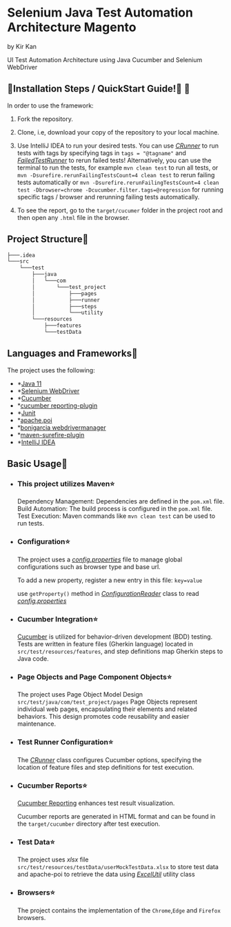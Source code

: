 # Selenium Java Test Automation Architecture Magento
by Kir Kan

UI Test Automation Architecture using Java Cucumber and Selenium WebDriver  



## 🏁Installation Steps / QuickStart Guide!🏁 🤗

In order to use the framework:

1. Fork the repository.

2. Clone, i.e, download your copy of the repository to your local machine.

3. Use IntelliJ IDEA to run your desired tests.
You can use  [*CRunner*](src/test/java/com/test_project/runner/CRunner.java) to run tests with tags by specifying tags in `tags = "@tagname"` and  [*FailedTestRunner*](src/test/java/com/test_project/runner/FailedTestRunner.java) to rerun failed tests!
Alternatively, you can use the terminal to run the tests, for example `mvn clean test` to run all tests, or `mvn -Dsurefire.rerunFailingTestsCount=4 clean test` to rerun failing tests automatically or `mvn -Dsurefire.rerunFailingTestsCount=4 clean test -Dbrowser=chrome -Dcucumber.filter.tags=@regression` for running specific tags / browser and rerunning failing tests automatically.
5. To see the report, go to the `target/cucumer` folder in the project root and then open any `.html` file in the browser.
## Project Structure🧐
```bash
├───.idea
└───src
    └───test
        ├───java
        │   └───com
        │       └───test_project
        │           ├───pages
        │           ├───runner
        │           ├───steps
        │           └───utility
        └───resources
            ├───features
            └───testData
```
## Languages and Frameworks🧐

The project uses the following:

- *[Java 11](https://www.oracle.com/java/technologies/javase/jdk11-archive-downloads.html)
- *[Selenium WebDriver](https://mvnrepository.com/artifact/org.seleniumhq.selenium/selenium-java)
- *[Cucumber](https://mvnrepository.com/artifact/io.cucumber/cucumber-java)
- *[cucumber reporting-plugin](https://mvnrepository.com/artifact/me.jvt.cucumber/reporting-plugin)
- *[Junit](https://mvnrepository.com/artifact/io.cucumber/cucumber-junit)
- *[apache.poi](https://mvnrepository.com/artifact/org.apache.poi/poi)
- *[bonigarcia webdrivermanager](https://mvnrepository.com/artifact/io.github.bonigarcia/webdrivermanager)
- *[maven-surefire-plugin](https://mvnrepository.com/artifact/org.apache.maven.plugins/maven-surefire-plugin)
- *[IntelliJ IDEA](https://www.jetbrains.com/idea/)


## Basic Usage🧐

- ### This project utilizes Maven⭐

  Dependency Management: Dependencies are defined in the `pom.xml` file.
  Build Automation: The build process is configured in the `pom.xml` file.
  Test Execution: Maven commands like `mvn clean test` can be used to run tests.

- ### Configuration⭐
  The project uses a [*config.properties*](config.properties) file to manage global configurations such as browser type and base url.

    To add a new property, register a new entry in this file:
      ```
      key=value
      ```

  use `getProperty()` method in [*ConfigurationReader*](src/test/java/com/test_project/utility/ConfigurationReader.java) class to read [*config.properties*](config.properties)
    
- ### Cucumber Integration⭐

    [Cucumber](https://cucumber.io/) is utilized for behavior-driven development (BDD) testing. Tests are written in feature files (Gherkin language) located in `src/test/resources/features`, and step definitions map Gherkin steps to Java code.

- ### Page Objects and Page Component Objects⭐
  The project uses Page Object Model Design
  `src/test/java/com/test_project/pages`
  Page Objects represent individual web pages, encapsulating their elements and related behaviors. This design promotes code reusability and easier maintenance.
- ### Test Runner Configuration⭐

    The [*CRunner*](src/test/java/com/test_project/runner/CRunner.java) class configures Cucumber options, specifying the location of feature files and step definitions for test execution.

- ###  Cucumber Reports⭐

    [Cucumber Reporting](https://cucumber.io/docs/cucumber/reporting/) enhances test result visualization.

    Cucumber reports are generated in HTML format and can be found in the `target/cucumber` directory after test execution.

  
- ### Test Data⭐
  The project uses *xlsx* file `src/test/resources/testData/userMockTestData.xlsx` to store test data and apache-poi to retrieve the data using [*ExcelUtil*](src/test/java/com/test_project/utility/ExcelUtil.java) utility class
    

- ### Browsers⭐
  The project contains the implementation of the `Chrome`,`Edge` and `Firefox` browsers. 





